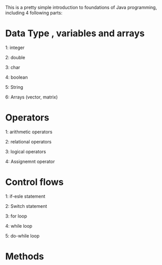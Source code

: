 This is a pretty simple introduction to foundations of Java programming, including 4 following parts:

# Data Type , variables and arrays 
1: integer

2: double

3: char

4: boolean

5: String

6: Arrays (vector, matrix)


# Operators

1: arithmetic operators

2: relational operators

3: logical operators

4: Assignemnt operator

# Control flows

1: if-esle statement

2: Switch statement

3: for loop

4: while loop

5: do-while loop

 # Methods
